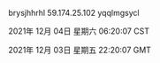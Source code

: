 brysjhhrhl 59.174.25.102 yqqlmgsycl

2021年 12月 04日 星期六 06:20:07 CST

2021年 12月 03日 星期五 22:20:07 GMT
